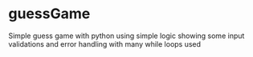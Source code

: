 # guessGame
Simple guess game with python using simple logic showing some input validations and error handling with many while loops used
